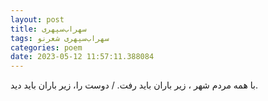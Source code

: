 ```yaml
---
layout: post
title: سهراب‌سپهری
tags: سهراب‌سپهری شعر‌نو
categories: poem
date: 2023-05-12 11:57:11.388084
---
```


با همه مردم شهر ، زیر باران باید رفت. / دوست را، زیر باران باید دید.